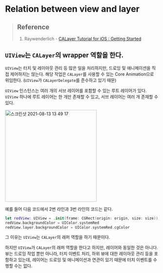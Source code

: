 # Relation between view and layer

>   ## Reference
>
>   1.   Raywenderlich - [CALayer Tutorial for iOS : Getting Started](https://www.raywenderlich.com/10317653-calayer-tutorial-for-ios-getting-started)



## `UIView`는 `CALayer`의 wrapper 역할을 한다.

`UIView`는 터치 및 레이아웃 관리 등 많은 일을 처리하지만, 드로잉 및 애니메이션을 직접 제어하지는 않는다. 해당 작업은 `CALayer`를 사용할 수 있는 Core Animation으로 위임한다. (`UIView`가 `CALayerDelegate`를 준수하고 있기 때문)

`UIView` 인스턴스는 여러 개의 서브 레이어를 포함할 수 있는 루트 레이어가 있다. `UIView` 하나에 루트 레이어는 한 개만 존재할 수 있고, 서브 레이어는 여러 개 존재할 수 있다.

<img width="300" alt="스크린샷 2021-08-13 13 49 17" src="https://user-images.githubusercontent.com/73573732/129306264-15d99583-5e72-4fc3-903b-5db5a18473a0.png">

예를 들어 다음 코드에서 2번 라인과 3번 라인의 코드는 같다. 

```swift
let redView: UIView = .init(frame: CGRect(origin: origin, size: size))
redView.backgroundColor = UIColor.systemRed
redView.layer.backgroundColor = UIColor.systemRed.cgColor
```

그 이유는 `UIView`는 `CALayer`의 래퍼 역할을 하기 때문이다.

하지만 `UIView`가 `CALayer`의 래퍼 역할을 한다고 하지만, 레이어와 동일한 것은 아니다. 뷰는 드로잉 작업 뿐만 아니라, 터치 이벤트 처리, 하위 뷰에 대한 레이아웃 관리 등을 포함하고 있는데, 레이어는 드로잉 및 애니메이션과 연관이 있기 때문에 터치 이벤트를 수행할 수는 없다.
